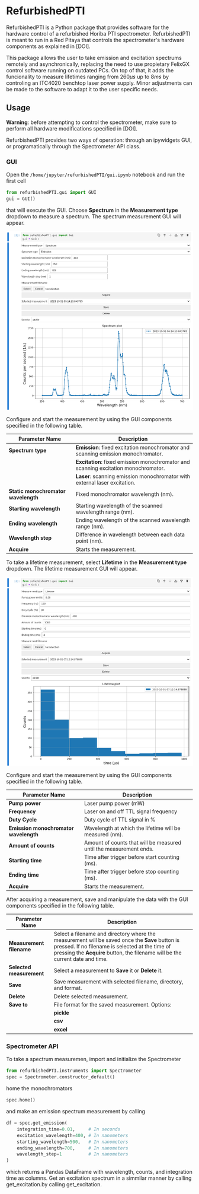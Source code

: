 # RefurbishedPTI

RefurbishedPTI is a Python package that provides software for the hardware control of a refurbished Horiba PTI spectrometer.
RefurbishedPTI is meant to run in a Red Pitaya that controls the spectrometer's hardware components as explained in [DOI].

This package allows the user to take emission and excitation spectrums remotely and asynchronically, replacing the need to use propietary FelixGX control software running on outdated PCs.
On top of that, it adds the funcionality to measure lifetimes ranging from $260 \mu s$  up to $8 ms$ by controling an ITC4020 benchtop laser power supply.
Minor adjustments can be made to the software to adapt it to the user specific needs.

## Usage

**Warning**: before attempting to control the spectrometer, make sure to perform all hardware modifications specified in [DOI].

RefurbishedPTI provides two ways of operation: through an ipywidgets GUI, or programatically through the Spectrometer API class.

### GUI

Open the ```/home/jupyter/refurbishedPTI/gui.ipynb``` notebook and run the first cell

```python
from refurbishedPTI.gui import GUI
gui = GUI()
```

that will execute the GUI. 
Choose **Spectrum** in the **Measurement type** dropdown to measure a spectrum. 
The spectrum measurement GUI will appear.

![Spectrum GUI](images/spectrum_gui.png)

Configure and start the measurement by using the GUI components specified in the following table.

| Parameter Name                    | Description                                                                                                                                                     |
|-----------------------------------|-----------------------------------------------------------------------------------------------------------------------------------------------------------------|
| **Spectrum type**                 | **Emission**: fixed excitation monochromator and scanning emission monochromator.                                                                                |
|                                   | **Excitation**: fixed emission monochromator and scanning excitation monochromator.                                                                              |
|                                   | **Laser**: scanning emission monochromator with external laser excitation.                                                                                       |
| **Static monochromator wavelength** | Fixed monochromator wavelength (nm).                                                                                                                            |
| **Starting wavelength**           | Starting wavelength of the scanned wavelength range (nm).                                                                                                        |
| **Ending wavelength**             | Ending wavelength of the scanned wavelength range (nm).                                                                                                          |
| **Wavelength step**               | Difference in wavelength between each data point (nm).                                                                                                           |
| **Acquire**                       | Starts the measurement.                                                                                                                                          |


To take a lifetime measurement, select **Lifetime** in the **Measurement type** dropdown.
The lifetime measurement GUI will appear.

![Lifetime GUI](images/lifetime_gui.png)

Configure and start the measurement by using the GUI components specified in the following table.

| Parameter Name                        | Description                                                    |
|---------------------------------------|----------------------------------------------------------------|
| **Pump power**                        | Laser pump power (mW)                                          |
| **Frequency**                         | Laser on and off TTL signal frequency                          |
| **Duty Cycle**                        | Duty cycle of TTL signal in %                                   |
| **Emission monochromator wavelength** | Wavelength at which the lifetime will be measured (nm).        |
| **Amount of counts**                  | Amount of counts that will be measured until the measurement ends.|
| **Starting time**                     | Time after trigger before start counting (ms).                 |
| **Ending time**                       | Time after trigger before stop counting (ms).                  |
| **Acquire**                           | Starts the measurement.                                        |


After acquiring a measurement, save and manipulate the data with the GUI components specified in the following table.

| Parameter Name          | Description                                                                                                                                                                                                                           |
|-------------------------|---------------------------------------------------------------------------------------------------------------------------------------------------------------------------------------------------------------------------------------|
| **Measurement filename**| Select a filename and directory where the measurement will be saved once the **Save** button is pressed. If no filename is selected at the time of pressing the **Acquire** button, the filename will be the current date and time.   |
| **Selected measurement**| Select a measurement to **Save** it or **Delete** it.                                                                                                                                                                                 |
| **Save**                | Save measurement with selected filename, directory, and format.                                                                                                                                                                       |
| **Delete**              | Delete selected measurement.                                                                                                                                                                                                          |
| **Save to**             | File format for the saved measurement. Options:                                                                                                                                                                                       |
|                         | **pickle**                                                                                                                                                                                                                            |
|                         | **csv**                                                                                                                                                                                                                               |
|                         | **excel**                                                                                                                                                                                                                             |

### Spectrometer API

To take a spectrum measuremen, import and initialize the Spectrometer

```python
from refurbishedPTI.instruments import Spectrometer
spec = Spectrometer.constructor_default()
```

home the monochromators

```python
spec.home()
```

and make an emission spectrum measurement by calling

```python
df = spec.get_emission(
    integration_time=0.01,     # In seconds
    excitation_wavelength=400, # In nanometers
    starting_wavelength=500,   # In nanometers
    ending_wavelength=700,     # In nanometers
    wavelength_step=1          # In nanometers
)
```

which returns a Pandas DataFrame with wavelength, counts, and integration time as columns.
Get an excitation spectrum in a simmilar manner by calling get_excitation.by calling get_excitation.